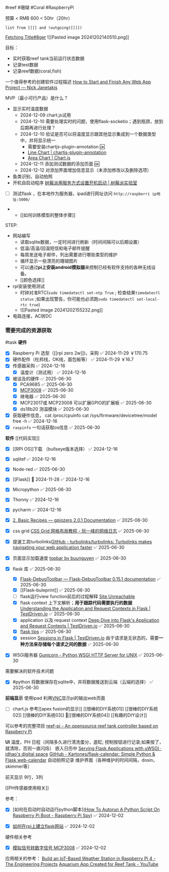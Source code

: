 #reef #珊瑚 #Coral #RaspberryPi

预算 < RMB 600 < 50hr（20hr）

```dataview
list from [[]] and !outgoing([[]])
```

[Fetching Title#8ger](https://youtu.be/0lguyj1sFS8)
![[Pasted image 20241202140510.png]]

目标：
- 实时获取reef tank当前运行状态数据
- 记录test数据
- 记录reef数据(coral,fish)

一个值得参考的创建软件过程描述 [How to Start and Finish Any Web App Project — Nick Janetakis](https://nickjanetakis.com/blog/how-to-start-and-finish-any-web-app-project)



MVP（最小可行产品）是什么？
- 显示实时温度数据          
	- 2024-12-09 chart.js试用
	- 2024-12-10 需要处理实时的问题，使用flask-socketio；遇到瓶颈，放到后期再进行处理？
	- 2024-12-10 验证是否可以将温度显示跟其他显示集成到一个数据类型中，并将显示统一
		- 需要安装chartjs-plugin-annotation 🆗
		- [Line Chart | chartjs-plugin-annotation](https://www.chartjs.org/chartjs-plugin-annotation/latest/samples/charts/line.html)
		- [Area Chart | Chart.js](https://www.chartjs.org/docs/latest/charts/area.html)
	- 2024-12-11 添加测试数据的添加页面 🆗
	- 2024-12-12 对添加界面增加信息显示（未添加修改以及删除选项）
- 鱼类识别，自动拍照
- 开机自启动程序 [树莓派用服务方式设置开机启动 | 树莓派实验室](https://shumeipai.nxez.com/2017/05/17/raspberry-pi-service-python-script-start-on-boot.html)

- [  ] 测试flask ，在本地作为服务器，ipad进行网址访问  `http://raspberri ip地址:5000/` 
- -  [[如何训练模型的整体步骤]]


STEP:
- 网站编写
	- 读取sqlite数据，一定时间进行刷新（时间间隔可以后期设置）
	- 低温/高温/回温短信和电子邮件提醒
	- 每周发送电子邮件，列出需要进行哪些类型的维护
	- 循环显示一些漂亮的珊瑚图片
	- 可以通过**pi上安装android模拟器**来控制已经有软件支持的各种无线设备。
	- [[颜色选择]]
- rpi安装使用测试
	- 时钟对准RTC(`sudo timedatectl set-ntp True` ; 检查结果`timedatectl status` ;如果出现警告，你可能也必须跑`sudo timedatectl set-local-rtc true`)
	- ![[Pasted image 20241202155232.png]]
- 电路连接，AC转DC


### 需要完成的资源获取

#task 
**硬件**
- [x] Raspberry Pi 选型（[[rpi zero 2w]])，采购 ✅ 2024-11-29  ￥170.75
- [x] 硬件配件（杜邦线，OK线，面包板等） ✅ 2024-11-29    ￥16.7
- [x] 传感器采购 ✅ 2024-12-16
	- [x] 温度计（测试用） ✅ 2024-12-16
- [x] 被谈及的硬件 ✅ 2025-06-30
	- [x] PCA9685 ✅ 2025-06-30
	- [x] [MCP3008](https://gpiozero.readthedocs.io/en/latest/api_spi.html#gpiozero.MCP3008) ✅ 2025-06-30
	- [x] 继电器 ✅ 2025-06-30
	- [x] MCP23017或 MCP23008  可以扩展GPIO的扩展板 ✅ 2025-06-30
	- [x] ds18b20 测温模块 ✅ 2025-06-30
- [x] 获取硬件信息， cat /proc/cpuinfo    cat /sys/firmware/devicetree/model   free -h ✅ 2024-12-16
- [x] `raspinfo`  一句话获取os信息 ✅ 2025-06-30

**软件**  [[代码实现]]
- [x] [[RPI OS]]下载 （bullseye版本选择） ✅ 2024-12-16
- [x] sqlitef ✅ 2024-12-16
- [x] Node-red ✅ 2025-06-30
- [x] [[Flask]] 🛫 2024-11-28 ✅ 2024-12-16
- [x] Micropython ✅ 2025-06-30
- [x] Thonny ✅ 2024-12-16
- [x] pycharm ✅ 2024-12-16
- [x] [2. Basic Recipes — gpiozero 2.0.1 Documentation](https://gpiozero.readthedocs.io/en/latest/recipes.html) ✅ 2025-06-30
- [x] css grid [CSS Grid 网格布局教程 - 阮一峰的网络日志](https://www.ruanyifeng.com/blog/2019/03/grid-layout-tutorial.html) ✅ 2025-06-30
- [x] 提速工具turbolinks[GitHub - turbolinks/turbolinks: Turbolinks makes navigating your web application faster](https://github.com/turbolinks/turbolinks) ✅ 2025-06-30
- [x] 页面显示加载速度 [topbar by buunguyen](https://buunguyen.github.io/topbar/) ✅ 2025-06-30
- [x] flask 库 ✅ 2025-06-30
	- [x] [Flask-DebugToolbar — Flask-DebugToolbar 0.15.1 documentation](https://flask-debugtoolbar.readthedocs.io/en/latest/) ✅ 2025-06-30
	- [x] [[Flask-buleprint]] ✅ 2025-06-30
	- [ ] flask运行view function前后的过程解释 [Site Unreachable](https://testdriven.io/blog/how-are-requests-processed-in-flask/)
	- [x] flask context  上下文解析；**用于跟踪代码需要执行的数据** [Understanding the Application and Request Contexts in Flask | TestDriven.io](https://testdriven.io/blog/flask-contexts/) ✅ 2025-06-30
	- [x] application 以及 request context [Deep Dive into Flask's Application and Request Contexts | TestDriven.io](https://testdriven.io/blog/flask-contexts-advanced/) ✅ 2025-06-30
	- [x] [flask tips](https://www.patricksoftwareblog.com/flask_tips.html) ✅ 2025-06-30
	- [x] session [Sessions in Flask | TestDriven.io](https://testdriven.io/blog/flask-sessions/) 由于请求是无状态的，需要**一种方法来存储每个请求之间的数据** ✅ 2025-06-30
- [x] WSGI服务器 [Gunicorn - Python WSGI HTTP Server for UNIX](https://gunicorn.org/) ✅ 2025-06-30








需要解决的软件技术问题
- [x] #python 将数据保存在sqlite中，并将数据推送到云端（云端的选择） ✅ 2025-06-30




**前端显示**
使用ipad 利用[VNC](https://apps.apple.com/gb/app/realvnc-viewer-remote-desktop/id352019548)显示pi的输出web页面
- [ ] chart.js
参考[[apex fusion的显示]]
[[很棒的DIY系统01]]
[[很棒的DIY系统02]]
[[很棒的DIY系统03]]
🔴[[很棒的DIY系统04]]
[[有趣的DIY设计]]

可以参考的完整项目 [reef-pi - An opensource reef tank controller based on Raspberry Pi](https://reef-pi.github.io/)


**UI**
温度，PH 
日程（间隔多久进行清洗蛋分，底缸; 控制按钮进行记录;如果按了，就清除，否则一直闪烁）
	嵌入日历中
	[Serving Flask Applications with uWSGI · jdhao's digital space](https://jdhao.github.io/2020/06/13/flask_serving_via_wsgi_server/)
	[GitHub - Kartones/flask-calendar: Simple Python & Flask web-calendar](https://github.com/Kartones/flask-calendar?tab=readme-ov-file)
自动拍照记录
维护界面（各种维护的时间间隔，dosin，skimmer等）

前天显示
9行，3列



[[PH传感器使用相关]]


参考：

- [x] [如何在启动时自动运行python脚本]([How To Autorun A Python Script On Raspberry Pi Boot - Raspberry Pi Spy](https://www.raspberrypi-spy.co.uk/2015/02/how-to-autorun-a-python-script-on-raspberry-pi-boot/)) ✅ 2024-12-02
- [x] [如何在rpi上建立flask网站](https://www.raspberrypi-spy.co.uk/2017/07/create-a-basic-python-web-server-with-flask/) ✅ 2024-12-02


硬件相关参考
- [x] [模拟信号转数字信号 MCP3008](https://www.raspberrypi-spy.co.uk/2013/10/analogue-sensors-on-the-raspberry-pi-using-an-mcp3008/) ✅ 2024-12-02




应用相关的参考：
[Build an IoT-Based Weather Station in Raspberry Pi 4 - The Engineering Projects](https://www.theengineeringprojects.com/2024/01/build-an-iot-based-weather-station-in-raspberry-pi-4.html)
[Aquarium App Created for Reef Tank - YouTube](https://youtu.be/DdM4q2Ocza4)
